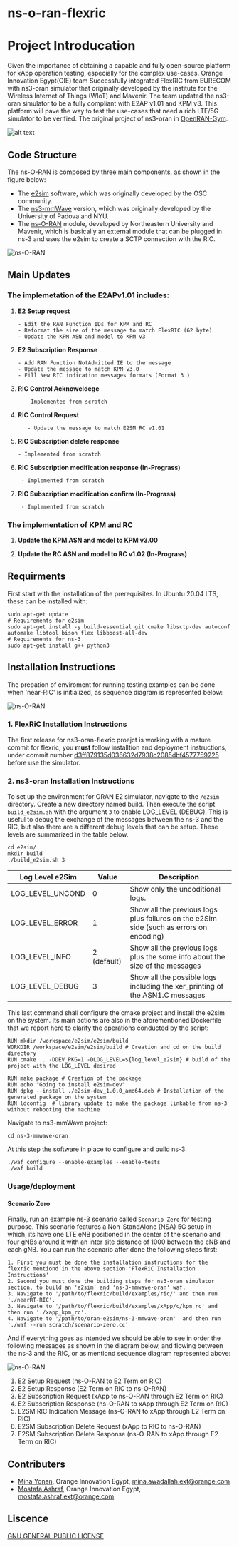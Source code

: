 # ns-o-ran-flexric

# Project Introducation

Given the importance of obtaining a capable and fully open-source platform for xApp operation testing,  especially for the complex use-cases. Orange Innovation Egypt(OIE) team Successfully integrated FlexRIC from EURECOM with ns3-oran simulator that originally developed by the institute for the Wireless Internet of Things (WIoT) and Mavenir.  The team updated the ns3-oran simulator to be a fully compliant with E2AP v1.01 and KPM v3. This platform will pave the way to test the use-cases that need a rich LTE/5G simulator to be verified. The original project of ns3-oran in 
[OpenRAN-Gym](https://openrangym.com/tutorials/ns-o-ran).

![alt text](fig/1.png)

## Code Structure

The ns-O-RAN is composed by three main components, as shown in the figure below:

-  The [e2sim](https://github.com/wineslab/ns-o-ran-e2-sim) software, which was originally developed by the OSC community. 
-  The [ns3-mmWave](https://github.com/wineslab/ns-o-ran-ns3-mmwave) version, which was originally developed by the University of Padova and NYU.
- The [ns-O-RAN](https://github.com/o-ran-sc/sim-ns3-o-ran-e2) module, developed by Northeastern University and Mavenir, which is basically an external module that can be plugged in ns-3 and uses the e2sim to create a SCTP connection with the RIC.

![ns-O-RAN](fig/2.png)

## Main Updates

### The implemetation of the E2APv1.01 includes:

 1. **E2 Setup request**
 
        - Edit the RAN Function IDs for KPM and RC ​
        - Reformat the size of the message to match FlexRIC (62 byte)​
        - Update the KPM ASN and model to KPM v3 ​
 
 2. **E2 Subscription Response** ​
 
        - Add RAN Function NotAdmitted IE to the message​
        - Update the message to match KPM v3.0​
        - Fill New RIC indication messages formats (Format 3 )​
 
3. **RIC Control Acknoweldege** ​

          -Implemented from scratch
4. **RIC Control Request** ​

          - Update the message to match E2SM RC v1.01​
 
 5. **RIC Subscription delete response**
      
      
        - Implemented from scratch

6. **RIC Subscription modification response (In-Prograss)**

        - Implemented from scratch
7. **RIC Subscription modification confirm (In-Prograss)**

        - Implemented from scratch
      
### The implementation of KPM and RC

1. **Update the KPM ASN and model to KPM v3.00**

2. **Update the RC ASN and model to RC v1.02 (In-Prograss)**

## Requirments

First start with the installation of the prerequisites. In Ubuntu 20.04 LTS, these can be installed with:

```
sudo apt-get update
# Requirements for e2sim
sudo apt-get install -y build-essential git cmake libsctp-dev autoconf automake libtool bison flex libboost-all-dev 
# Requirements for ns-3
sudo apt-get install g++ python3
```

## Installation Instructions

The prepation of enviroment for running testing examples can be done when 'near-RIC' is initialized, as sequence diagram is represented below:

![ns-O-RAN](fig/4.png)

### 1. FlexRiC Installation Instructions

The first release for ns3-oran-flexric proejct is working with a mature commit for flexric, you **must** follow installtion and deployment instructions, under commit number [d3ff879135d036632d7938c2085dbf4577759225](https://gitlab.eurecom.fr/mosaic5g/flexric/-/tree/d3ff879135d036632d7938c2085dbf4577759225) before use the simulator.

### 2. ns3-oran Installation Instructions

To set up the environment for ORAN E2 simulator, navigate to the `/e2sim` directory. Create a new directory named build. Then execute the script `build_e2sim.sh` with the argument `3` to enable LOG_LEVEL (DEBUG). This is useful to debug the exchange of the messages between the ns-3 and the RIC, but also there are a different debug levels that can be setup. These levels are summarized in the table below.

```
cd e2sim/
mkdir build
./build_e2sim.sh 3
```

<table>
  <thead>
    <tr>
      <th>Log Level e2Sim</th>
      <th>Value</th>
      <th>Description</th>
    </tr>
  </thead>
  <tbody>
    <tr>
      <td>LOG_LEVEL_UNCOND</td>
      <td>0</td>
      <td>Show only the uncoditional logs.</td>
    </tr>
    <tr>
      <td>LOG_LEVEL_ERROR</td>
      <td>1</td>
      <td>Show all the previous logs plus failures on the e2Sim side (such as errors on encoding)</td>
    </tr>
    <tr>
      <td>LOG_LEVEL_INFO</td>
      <td>2  (default)</td>
      <td>Show all the previous logs plus the some info about the size of the messages</td>
    </tr>
    <tr>
      <td>LOG_LEVEL_DEBUG</td>
      <td>3</td>
      <td>Show all the possible logs including the xer_printing of the ASN1.C messages</td>
    </tr>
  </tbody>
</table>

This last command shall configure the cmake project and install the e2sim on the system. Its main actions are also in the aforementioned Dockerfile that we report here to clarify the operations conducted by the script:

```
RUN mkdir /workspace/e2sim/e2sim/build
WORKDIR /workspace/e2sim/e2sim/build # Creation and cd on the build directory
RUN cmake .. -DDEV_PKG=1 -DLOG_LEVEL=${log_level_e2sim} # build of the project with the LOG_LEVEL desired

RUN make package # Creation of the package
RUN echo "Going to install e2sim-dev"
RUN dpkg --install ./e2sim-dev_1.0.0_amd64.deb # Installation of the generated package on the system
RUN ldconfig  # library update to make the package linkable from ns-3 without rebooting the machine
```

Navigate to ns3-mmWave project:

```
cd ns-3-mmwave-oran
```

At this step the software in place to configure and build ns-3:

```
./waf configure --enable-examples --enable-tests
./waf build
```

### Usage/deployment 


#### Scenario Zero
Finally, run an example ns-3 scenario called `Scenario Zero` for testing purpose. This scenario features a Non-StandAlone (NSA) 5G setup in which, its have one LTE eNB positioned in the center of the scenario and four gNBs around it with an inter site distance of 1000 between the eNB and each gNB. You can run the scenario after done the following steps first:
```
1. First you must be done the installation instructions for the flexric mentiond in the above section 'FlexRiC Installation Instructions'
2. Second you must done the building steps for ns3-oran simulator section, to build an 'e2sim' and 'ns-3-mmwave-oran' waf.
3. Navigate to '/path/to/flexric/build/examples/ric/' and then run './nearRT-RIC'.
3. Navigate to '/path/to/flexric/build/examples/xApp/c/kpm_rc' and then run './xapp_kpm_rc'.
4. Navigate to '/path/to/oran-e2sim/ns-3-mmwave-oran'  and then run './waf --run scratch/scenario-zero.cc'
```

And if everything goes as intended we should be able to see in order the following messages as shown in the diagram below, and flowing between the ns-3 and the RIC, or as mentiond sequence diagram represented above:

![ns-O-RAN](fig/3.png)

1. E2 Setup Request (ns-O-RAN to E2 Term on RIC)
2. E2 Setup Response (E2 Term on RIC to ns-O-RAN)
3. E2 Subscription Request (xApp to ns-O-RAN through E2 Term on RIC)
4. E2 Subscription Response (ns-O-RAN to xApp through E2 Term on RIC)
5. E2SM RIC Indication Message (ns-O-RAN to xApp through E2 Term on RIC)
6. E2SM Subscription Delete Request (xApp to RIC to ns-O-RAN)
7. E2SM Subscription Delete Response (ns-O-RAN to xApp through E2 Term on RIC)

## Contributers

- [Mina Yonan](https://www.linkedin.com/in/mina-yonan-0989b8b9/), Orange Innovation Egypt, mina.awadallah.ext@orange.com
- [Mostafa Ashraf](https://www.linkedin.com/in/mostafa-ashraf-a62807142/), Orange Innovation Egypt, mostafa.ashraf.ext@orange.com

## Liscence
[GNU GENERAL PUBLIC LICENSE](LICENSE.txt)


















